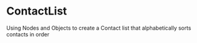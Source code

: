 # ContactList
Using Nodes and Objects to create a Contact list that alphabetically sorts contacts in order  
